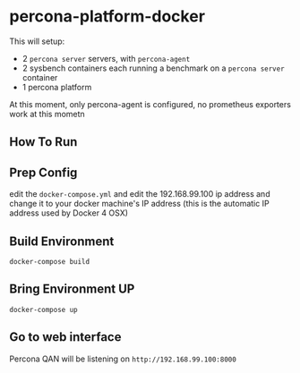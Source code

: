 # percona-platform-docker

This will setup:

- 2 `percona server` servers, with `percona-agent`
- 2 sysbench containers each running a benchmark on a `percona server` container
- 1 percona platform

At this moment, only percona-agent is configured, no prometheus exporters work at this mometn

## How To Run

## Prep Config
edit the `docker-compose.yml` and edit the 192.168.99.100 ip address and change it to your docker machine's IP address (this is the automatic IP address used by Docker 4 OSX)

## Build Environment

```
docker-compose build
```

## Bring Environment UP

```
docker-compose up
```

## Go to web interface

Percona QAN will be listening on `http://192.168.99.100:8000`


